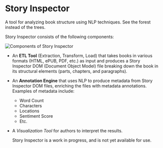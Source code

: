 # Story Inspector
A tool for analyzing book structure using NLP techniques. See the forest instead of the trees.

Story Inspector consists of the following components:

![Components of Story Inspector](https://raw.githubusercontent.com/taciano-perez/story-inspector/master/documentation/images/architecture_overview.jpg)

- An **ETL Tool** (Extraction, Transform, Load) that takes books in various formats (HTML, ePUB, PDF, etc.) as input and produces a Story Inspector DOM (Document Object Model) file breaking down the book in its structural elements (parts, chapters, and paragraphs).
* An **Annotation Engine** that uses NLP to produce metadata from Story Inspector DOM files, enriching the files with metadata annotations. Examples of metadata include:
    * Word Count
    * Characters
    * Locations
    * Sentiment Score
    * Etc.
* A *Visualization Tool* for authors to interpret the results.
  
  Story Inspector is a work in progress, and is not yet available for use.

